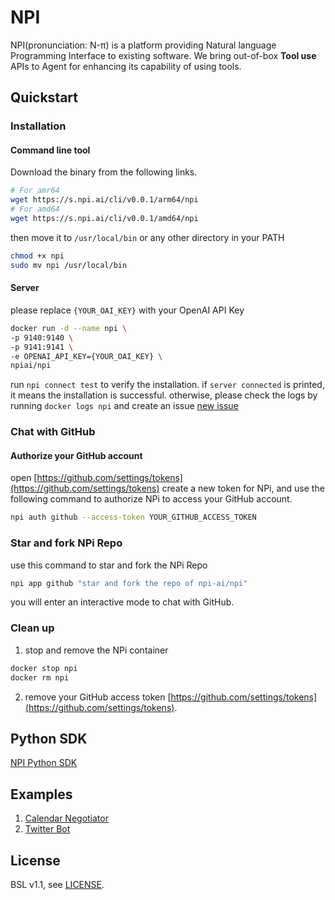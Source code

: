 # NPI

NPI(pronunciation: N-π) is a platform providing Natural language Programming Interface to existing software.
We bring out-of-box **Tool use** APIs to Agent for enhancing its capability of using tools.

## Quickstart

### Installation

#### Command line tool
Download the binary from the following links.
```sh
# For amr64
wget https://s.npi.ai/cli/v0.0.1/arm64/npi
# For amd64
wget https://s.npi.ai/cli/v0.0.1/amd64/npi
```
then move it to `/usr/local/bin` or any other directory in your PATH
```sh
chmod +x npi
sudo mv npi /usr/local/bin
```

#### Server 

please replace `{YOUR_OAI_KEY}` with your OpenAI API Key
```sh
docker run -d --name npi \
-p 9140:9140 \
-p 9141:9141 \
-e OPENAI_API_KEY={YOUR_OAI_KEY} \
npiai/npi
```
run `npi connect test` to verify the installation. if `server connected` is printed, it means the installation is successful.
otherwise, please check the logs by running `docker logs npi` and create an issue [new issue](https://github.com/npi-ai/npi/issues/new)

### Chat with GitHub

#### Authorize your GitHub account

open [https://github.com/settings/tokens](https://github.com/settings/tokens) create a new token for NPi, and use the
following command to authorize NPi to access your GitHub account.

```sh
npi auth github --access-token YOUR_GITHUB_ACCESS_TOKEN
```

### Star and fork NPi Repo

use this command to star and fork the NPi Repo

```sh
npi app github "star and fork the repo of npi-ai/npi"
```

you will enter an interactive mode to chat with GitHub.

### Clean up

1. stop and remove the NPi container
```sh
docker stop npi
docker rm npi
```

2. remove your GitHub access token [https://github.com/settings/tokens](https://github.com/settings/tokens).

## Python SDK
[NPI Python SDK](https://github.com/npi-ai/client-python)

## Examples

1. [Calendar Negotiator](examples/calendar_negotiator/main.py)
2. [Twitter Bot](examples/twitter_bot/main.py)

## License

BSL v1.1, see [LICENSE](LICENSE).